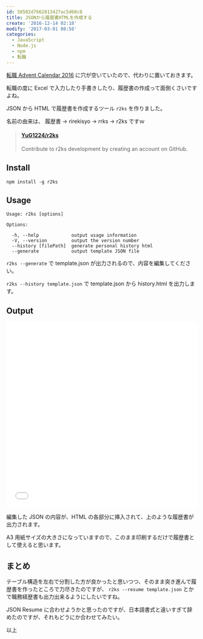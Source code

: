 ```yaml
---
id: 58502d7662813427ac5d60c8
title: JSONから履歴書HTMLを作成する
create: '2016-12-14 02:18'
modify: '2017-03-01 08:58'
categories:
  - JavaScript
  - Node.js
  - npm
  - 転職
---
```


[転職 Advent Calendar 2016](http://qiita.com/advent-calendar/2016/job) に穴が空いていたので、代わりに置いておきます。

転職の度に Excel で入力したり手書きしたり、履歴書の作成って面倒くさいですよね。

JSON から HTML で履歴書を作成するツール `r2ks` を作りました。

名前の由来は、 履歴書 → rirekisyo → rrks → r2ks ですｗ

<blockquote class="embedly-card" data-card-key="efc9713d77434ae8b88ef22dda0a91e8" data-card-controls="0" data-card-width="500" data-card-type="article" data-card-align="left"><h4><a href="https://github.com/YuG1224/r2ks">YuG1224/r2ks</a></h4><p>Contribute to r2ks development by creating an account on GitHub.</p></blockquote>
<script async src="//cdn.embedly.com/widgets/platform.js" charset="UTF-8"></script>

<!-- more -->

## Install

```
npm install -g r2ks
```

## Usage

```
Usage: r2ks [options]

Options:

  -h, --help            output usage information
  -V, --version         output the version number
  --history [filePath]  generate personal history html
  --generate            output template JSON file
```

`r2ks --generate` で template.json が出力されるので、内容を編集してください。

`r2ks --history template.json` で template.json から history.html を出力します。

## Output

<iframe height='490' scrolling='no' title='履歴書HTML' src='//codepen.io/yug1224/embed/oYaOZa/?height=490&theme-id=dark&default-tab=result&embed-version=2' frameborder='no' allowtransparency='true' allowfullscreen='true' style='width: 100%;'>See the Pen <a href='https://codepen.io/yug1224/pen/oYaOZa/'>履歴書HTML</a> by Yuji Yamaguchi (<a href='http://codepen.io/yug1224'>@yug1224</a>) on <a href='http://codepen.io'>CodePen</a>.
</iframe>

編集した JSON の内容が、HTML の各部分に挿入されて、上のような履歴書が出力されます。

A3 用紙サイズの大きさになっていますので、このまま印刷するだけで履歴書として使えると思います。

## まとめ

テーブル構造を左右で分割した方が良かったと思いつつ、そのまま突き進んで履歴書を作ったところで力尽きたのですが、 `r2ks --resume template.json` とかで職務経歴書も出力出来るようにしたいですね。

JSON Resume に合わせようかと思ったのですが、日本語書式と違いすぎて辞めたのですが、それもどうにか合わせてみたい。

以上
